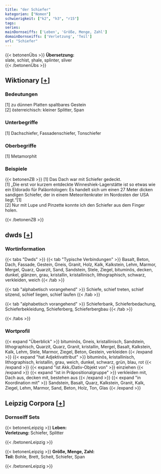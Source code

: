 ```yaml
---
title: "der Schiefer"
kategorien: ["Nomen"]
schwierigkeit: ["k2", "h3", "r15"]
tags:
series:
mainDornseiffs: ['Leben', 'Größe, Menge, Zahl']
domainDornseiffs: ['Verletzung', 'Teil']
url: "Schiefer"
---
```


{{< betonenÜbs >}}
**Übersetzung:**  
slate, schist, shale, splinter, sliver  
{{< /betonenÜbs >}}

## Wiktionary [[+](https://de.wiktionary.org/wiki/Schiefer)]

### Bedeutungen
[1] zu dünnen Platten spaltbares Gestein  
[2] österreichisch: kleiner Splitter, Span  

### Unterbegriffe
[1] Dachschiefer, Fassadenschiefer, Tonschiefer  

### Oberbegriffe
[1] Metamorphit  

### Beispiele
{{< betonenZB >}}
[1] Das Dach war mit Schiefer gedeckt.  
[1] „Die erst vor kurzem entdeckte Winneshiek-Lagerstätte ist so etwas wie ein Eldorado für Paläontologen: Es handelt sich um einen 27 Meter dicken sandigen Schiefer, der in einem Meteoritenkrater im Nordosten der USA liegt.“[1]  
[2] Nur mit Lupe und Pinzette konnte ich den Schiefer aus dem Finger holen.  

{{< /betonenZB >}}


## dwds [[+](https://www.dwds.de/wb/Schiefer)]

### Wortinformation
{{< tabs "Dwds" >}}
{{< tab "Typische Verbindungen" >}}
Basalt, Beton, Dach, Fassade, Gestein, Gneis, Granit, Holz, Kalk, Kalkstein, Lehm, Marmor, Mergel, Quarz, Quarzit, Sand, Sandstein, Stele, Ziegel, bituminös, decken, dunkel, glänzen, grau, kristallin, kristallinisch, lithographisch, schwarz, verkleiden, weich
{{< /tab >}}

{{< tab "alphabetisch vorangehend" >}}
Schiefe, schief treten, schief sitzend, schief liegen, schief laufen
{{< /tab >}}

{{< tab "alphabetisch vorangehend" >}}
Schieferbank, Schieferbedachung, Schieferbekleidung, Schieferberg, Schieferbergbau
{{< /tab >}}

{{< /tabs >}}

### Wortprofil
{{< expand "Überblick" >}} bituminös, Gneis, kristallinisch, Sandstein, lithographisch, Quarzit, Quarz, Granit, kristallin, Mergel, Basalt, Kalkstein, Kalk, Lehm, Stele, Marmor, Ziegel, Beton, Gestein, verkleiden {{< /expand >}}
{{< expand "hat Adjektivattribut" >}} bituminös, kristallinisch, lithographisch, kristallin, grau, weich, dunkel, schwarz, grün, blau, rot {{< /expand >}}
{{< expand "ist Akk./Dativ-Objekt von" >}} einziehen {{< /expand >}}
{{< expand "ist in Präpositionalgruppe" >}} verkleiden mit, Dach aus, decken mit, bestehen aus {{< /expand >}}
{{< expand "in Koordination mit" >}} Sandstein, Basalt, Quarz, Kalkstein, Granit, Kalk, Ziegel, Lehm, Marmor, Sand, Beton, Holz, Ton, Glas {{< /expand >}}

## Leipzig Corpora [[+](https://corpora.uni-leipzig.de/en/res?word=Schiefer&corpusId=deu_newscrawl-public_2018)]

### Dornseiff Sets
{{< betonenLeipzig >}}
**Leben:**  
**Verletzung:** Schiefer, Splitter  

{{< /betonenLeipzig >}}


{{< betonenLeipzig >}}
**Größe, Menge, Zahl:**  
**Teil:** Bohle, Brett, Scheit, Schiefer, Span  

{{< /betonenLeipzig >}}
